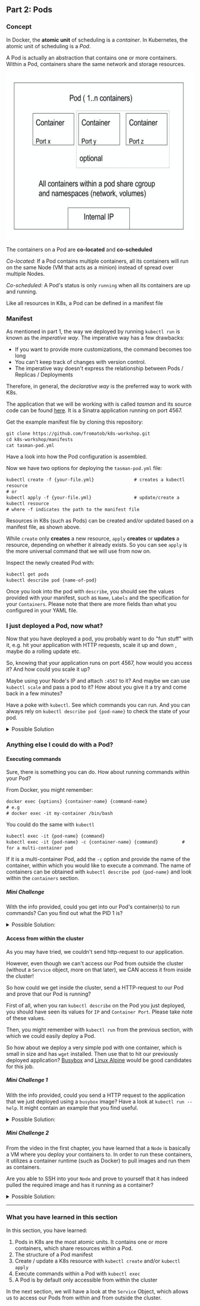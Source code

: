 ## Part 2: Pods

### Concept ###
In Docker, the **atomic unit** of scheduling is a *container*. In Kubernetes, the atomic unit of scheduling is a *Pod*.

A Pod is actually an abstraction that contains one or more containers. Within a Pod, containers share the same network and storage resources.

<img src="images/k8s-pod.png" width="600" height="450"/>

The containers on a Pod are **co-located** and **co-scheduled**

*Co-located*: If a Pod contains multiple containers, all its containers will run on the same Node (VM that acts as a minion) instead of spread over multiple Nodes.

*Co-scheduled*: A Pod's status is only `running` when all its containers are up and running.

Like all resources in K8s, a Pod can be defined in a manifest file

### Manifest ###

As mentioned in part 1, the way we deployed by running `kubectl run` is known as the *imperative way*.
The imperative way has a few drawbacks:

- If you want to provide more customizations, the command becomes too long
- You can't keep track of changes with version control.
- The imperative way doesn't express the relationship between Pods / Replicas / Deployments

Therefore, in general, the *declarative way* is the preferred way to work with K8s.

The application that we will be working with is called *tasman* and its source code can be found [here](https://github.com/actfong/tasman). It is a Sinatra application running on port 4567.

Get the example manifest file by cloning this repository:
```
git clone https://github.com/fromatob/k8s-workshop.git
cd k8s-workshop/manifests
cat tasman-pod.yml
```
Have a look into how the Pod configuration is assembled.

Now we have two options for deploying the `tasman-pod.yml` file:
```
kubectl create -f {your-file.yml}               # creates a kubectl resource
# or
kubectl apply -f {your-file.yml}                # update/create a kubectl resource
# where -f indicates the path to the manifest file
```

Resources in K8s (such as Pods) can be created and/or updated based on a manifest file, as shown above.

While `create` only **creates** a new resource, `apply` **creates** or **updates** a resource, depending on whether it already exists. So you can see `apply` is the more universal command that we will use from now on.

Inspect the newly created Pod with:
```
kubectl get pods                               
kubectl describe pod {name-of-pod}
```

Once you look into the pod with `describe`, you should see the values provided with your manifest, such as `Name`, `Labels` and the specification for your `Containers`.
Please note that there are more fields than what you configured in your YAML file.

### I just deployed a Pod, now what? ###

Now that you have deployed a pod, you probably want to do "fun stuff" with it, e.g. hit your application with HTTP requests, scale it up and down , maybe do a rolling update etc.

So, knowing that your application runs on port 4567, how would you access it? And how could you scale it up?

Maybe using your Node's IP and attach `:4567` to it? And maybe we can use `kubectl scale` and pass a pod to it? How about you give it a try and come back in a few minutes?

Have a poke with `kubectl`. See which commands you can run. And you can always rely on `kubectl describe pod {pod-name}` to check the state of your pod.

<details>
<br/>
<summary>Possible Solution</summary>
Well, here is fun fact for you. You CAN'T do any of the above! :)

You can't access a Pod from outside the cluster. Neither can you scale a Pod.

That is also why when it comes to web-applications, <i>no one would deploy a Pod on its own</i>.

<br/>
<img src="images/seriously-who-does-that.jpg" width="400" height="400"/>
<br/>

<p>
Because of the limitations, a Pod is meant to be deployed with higher level constructs, such as <b>ReplicationController</b> or <b>Deployment</b>. (see the next sections)
</p>

<p>
I might have wasted a few minutes of your time, letting you type a manifest etc.... But at least, for the rest of your life, you will never deploy your application as a stand-alone <i>Pod</i>
</p>
</details>


### Anything else I could do with a Pod? ###

#### Executing commands ####
Sure, there is something you can do. How about running commands within your Pod?

From Docker, you might remember:
```
docker exec {options} {container-name} {command-name}
# e.g
# docker exec -it my-container /bin/bash
```

You could do the same with `kubectl`

```
kubectl exec -it {pod-name} {command}
kubectl exec -it {pod-name} -c {container-name} {command}         # for a multi-container pod
```

If it is a multi-container Pod, add the `-c` option and provide the name of the container, within which you would like to execute a command. The name of containers can be obtained with `kubectl describe pod {pod-name}` and look within the `containers` section.

##### Mini Challenge #####

With the info provided, could you get into our Pod's container(s) to run commands? Can you find out what the PID 1 is?

<details>
<summary>Possible Solution:</summary>

<pre>
kubectl exec -it {pod-name} -- /bin/sh
# Once you are in:
ps auxf
# Does the process listed as PID 1 make sense to you?
</pre>

</details>


#### Access from within the cluster ####
As you may have tried, we couldn't send http-request to our application.

However, even though we can't access our Pod from outside the cluster (without a `Service` object, more on that later), we CAN access it from inside the cluster!

So how could we get inside the cluster, send a HTTP-request to our Pod and prove that our Pod is running?


First of all, when you ran `kubectl describe` on the Pod you just deployed, you should have seen its values for `IP` and `Container Port`. Please take note of these values.

Then, you might remember with `kubectl run` from the previous section, with which we could easily deploy a Pod.

So how about we deploy a very simple pod with one container, which is small in size and has `wget` installed. Then use that to hit our previously deployed application? [Busybox](https://hub.docker.com/_/busybox/) and [Linux Alpine](https://hub.docker.com/_/alpine/) would be good candidates for this job.


##### Mini Challenge 1 #####

With the info provided, could you send a HTTP request to the application that we just deployed using a `busybox` image?
Have a look at `kubectl run --help`. It might contain an example that you find useful.

<details>
<summary>Possible Solution:</summary>

<pre>
kubectl run -it busybox --image=busybox --restart=Never -- /bin/sh
# Once you are in the container
wget {application-ip}:{application-port}
</pre>

</details>


##### Mini Challenge 2 #####

From the video in the first chapter, you have learned that a `Node` is basically a VM where you deploy your containers to. In order to run these containers, it utilizes a container runtime (such as Docker) to pull images and run them as containers.

Are you able to SSH into your `Node` and prove to yourself that it has indeed pulled the required image and has it running as a container?

<details>
<summary>Possible Solution:</summary>

<pre>
# Get a list of pods and the nodes that they are running on:
kubectl get pods -o wide
<br>
# Then use `gcloud compute ssh` (You can check Google Cloud Console for the parameters)
gcloud compute ssh {user}@{node}
<br>
# Once you have ssh'ed into the Node:
docker images                           # should list the image you deployed
docker ps                               # should list the container(s) within the pod you deployed

Why are you seeing so many images and running containers though?
</pre>
</details>

---

### What you have learned in this section ###

In this section, you have learned:

1. Pods in K8s are the most atomic units. It contains one or more containers, which share resources within a Pod.
2. The structure of a Pod manifest
3. Create / update a K8s resource with `kubectl create` and/or `kubectl apply`
4. Execute commands within a Pod with `kubectl exec`
4. A Pod is by default only accessible from within the cluster


In the next section, we will have a look at the `Service` Object, which allows us to access our Pods from within and from outside the cluster.
